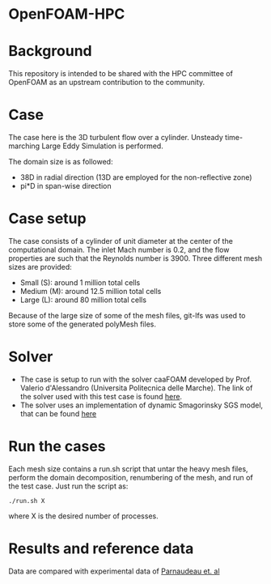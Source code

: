 # OpenFOAM-HPC

# Background

This repository is intended to be shared with the HPC committee of OpenFOAM as an upstream contribution to the community.

# Case

The case here is the 3D turbulent flow over a cylinder. Unsteady time-marching Large Eddy Simulation is performed.

The domain size is as followed:
  - 38D in radial direction (13D are employed for the non-reflective zone)
  - pi*D in span-wise direction
  
# Case setup

The case consists of a cylinder of unit diameter at the center of the computational domain. The inlet Mach number is 0.2, and the flow properties are such that the Reynolds number is 3900. Three different mesh sizes are provided:
  - Small (S): around 1 million total cells
  - Medium (M): around 12.5 million total cells
  - Large (L): around 80 million total cells  
  
Because of the large size of some of the mesh files, git-lfs was used to store some of the generated polyMesh files.
  
 # Solver
 
- The case is setup to run with the solver caaFOAM developed by Prof. Valerio d'Alessandro (Universita Politecnica delle Marche). The link of the solver used with this test case is found [here](https://github.com/vdalessa/caafoam/tree/master/caafoam-m2_gradU-OF_v2112).
- The solver uses an implementation of dynamic Smagorinsky SGS model, that can be found [here](https://github.com/vdalessa/caafoam/tree/master/dynamicSmagorinsky-OF_v2112)

# Run the cases

Each mesh size contains a run.sh script that untar the heavy mesh files, perform the domain decomposition, renumbering of the mesh, and run of the test case. Just run the script as:
```
./run.sh X
```
where X is the desired number of processes.

# Results and reference data

Data are compared with experimental data of [Parnaudeau et. al](https://aip.scitation.org/doi/abs/10.1063/1.2957018)

